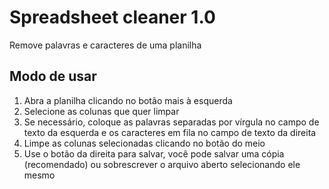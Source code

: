 # Spreadsheet cleaner 1.0

Remove palavras e caracteres de uma planilha

## Modo de usar

1. Abra a planilha clicando no botão mais à esquerda
2. Selecione as colunas que quer limpar
3. Se necessário, coloque as palavras separadas por vírgula no campo de texto da esquerda e os caracteres em fila no campo de texto da direita
4. Limpe as colunas selecionadas clicando no botão do meio
5. Use o botão da direita para salvar, você pode salvar uma cópia (recomendado) ou sobrescrever o arquivo aberto selecionando ele mesmo